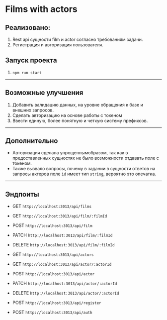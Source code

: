 # Films with actors

## Реализовано:
1. Rest api сущности film и actor согласно требованиям задачи.
2. Регистрация и авторизация пользователя.

## Запуск проекта
1. `npm run start`
---
## Возможные улучшения
1. Добавить валидацию данных, на уровне обращения к базе и внешних запросов.
2. Сделать авторизацию на основе работы с токеном
3. Ввести единую, более понятную и четкую систему префиксов.
---
## Дополнительно
* Авторизация сделана упрощеннымобразом, так как в предоставленных сущностях не было возможности отдавать поле с токеном.
* Также вызвало вопросы, почему в задании в сущности ответов на запросы актеров поле `id` имеет тип `string`, вероятно это опечатка.
---
## Эндпоиты 
* GET `http://localhost:3013/api/films`
* GET `http://localhost:3013/api/film/:filmId`
* POST `http://localhost:3013/api/film`
* PATCH `http://localhost:3013/api/film/:filmId`
* DELETE `http://localhost:3013/api/film/:filmId`

* GET `http://localhost:3013/api/actors`
* GET `http://localhost:3013/api/actor/:actorId`
* POST `http://localhost:3013/api/actor`
* PATCH `http://localhost:3013/api/actor/:actorId`
* DELETE `http://localhost:3013/api/actor/:actorId`

* POST `http://localhost:3013/api/register`
* POST `http://localhost:3013/api/auth`
